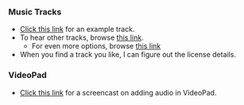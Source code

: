 
### Music Tracks

* [Click this link](http://dig.ccmixter.org/files/JeffSpeed68/59513) for an example track.
* To hear other tracks, browse [this link](http://dig.ccmixter.org/film).
    - For even more options, browse [this link](https://creativecommons.org/about/program-areas/arts-culture/arts-culture-resources/legalmusicforvideos/)
* When you find a track you like, I can figure out the license details.

### VideoPad

* [Click this link](https://www.youtube.com/watch?v=CCHXhS40-rc) for a screencast on adding audio in VideoPad. 

